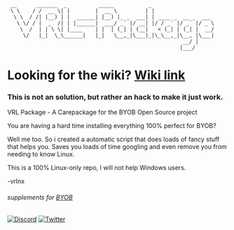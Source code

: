 ```


 __      _______  _          _____           _                    
 \ \    / /  __ \| |        |  __ \         | |                   
  \ \  / /| |__) | |  ______| |__) |_ _  ___| | ____ _  __ _  ___ 
   \ \/ / |  _  /| | |______|  ___/ _` |/ __| |/ / _` |/ _` |/ _ \
    \  /  | | \ \| |____    | |  | (_| | (__|   < (_| | (_| |  __/
     \/   |_|  \_\______|   |_|   \__,_|\___|_|\_\__,_|\__, |\___|
                                                        __/ |     
                                                       |___/      

```
# Looking for the wiki? [Wiki link](https://github.com/vrlnx/vrl-package/wiki)

### This is not an solution, but rather an hack to make it just work.

VRL Package - A Carepackage for the BYOB Open Source project

You are having a hard time installing everything 100% perfect for BYOB?

Well me too. So i created a automatic script that does loads of fancy stuff that helps you.
Saves you loads of time googling and even remove you from needing to know Linux.

This is a 100% Linux-only repo, I will not help Windows users.

-vrlnx

###### _supplements for [BYOB](https://github.com/vrlnx/byob)_
[![Discord](https://i.imgur.com/OJ4Bf1B.png)](https://discord.gg/mvPaWR3)
[![Twitter](https://panels-images.twitch.tv/panel-149277123-image-4f344ba3-65b2-43d9-adaf-651cf629cf05)](https://twitter.com/vrlinux)
